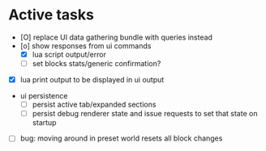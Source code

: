# Active tasks

* [O] replace UI data gathering bundle with queries instead
* [o] show responses from ui commands
	* [X] lua script output/error
	* [ ] set blocks stats/generic confirmation?
* [X] lua print output to be displayed in ui output
* ui persistence
	* [ ] persist active tab/expanded sections
	* [ ] persist debug renderer state and issue requests to set that state on startup
* [ ] bug: moving around in preset world resets all block changes
